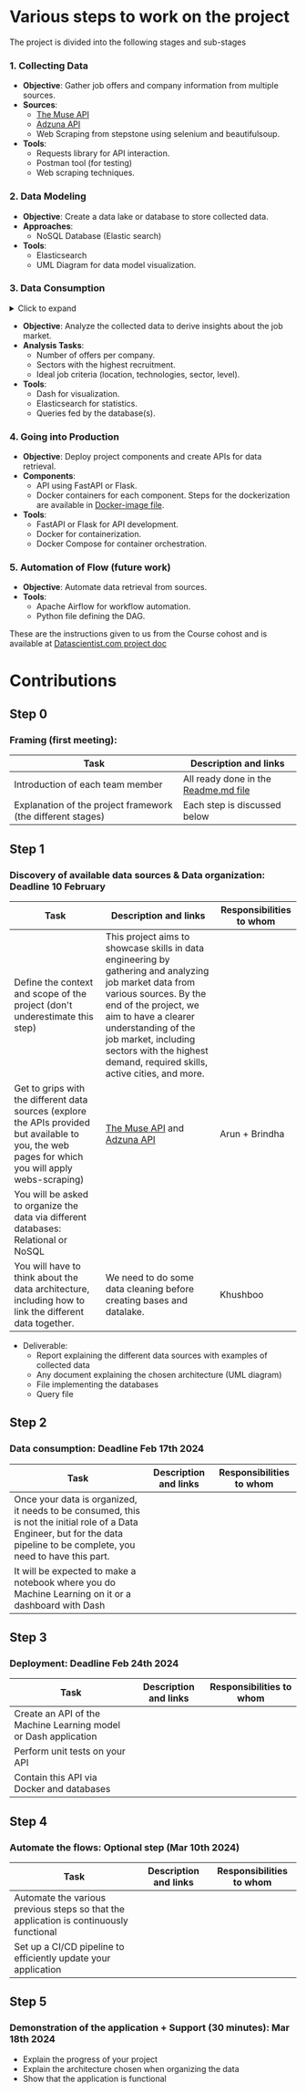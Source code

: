 # Various steps to work on the project

The project is divided into the following stages and sub-stages

### 1. Collecting Data

- **Objective**: Gather job offers and company information from multiple sources.
- **Sources**:
  - [The Muse API](https://www.themuse.com/developers/api/v2)
  - [Adzuna API](https://developer.adzuna.com/)
  - Web Scraping from stepstone using selenium and beautifulsoup.
- **Tools**:
  - Requests library for API interaction.
  - Postman tool (for testing)
  - Web scraping techniques.

### 2. Data Modeling

- **Objective**: Create a data lake or database to store collected data.
- **Approaches**: 
  - NoSQL Database (Elastic search)
- **Tools**:
  - Elasticsearch
  - UML Diagram for data model visualization.

### 3. Data Consumption

<details>
<summary>Click to expand</summary>
  In our present scenario, we get data from 3 sources, MUSE API, Adjurna API, and Stepstone.
</details>

- **Objective**: Analyze the collected data to derive insights about the job market.
- **Analysis Tasks**:
  - Number of offers per company.
  - Sectors with the highest recruitment.
  - Ideal job criteria (location, technologies, sector, level).
- **Tools**:
  - Dash for visualization.
  - Elasticsearch for statistics.
  - Queries fed by the database(s).

### 4. Going into Production

- **Objective**: Deploy project components and create APIs for data retrieval.
- **Components**:
  - API using FastAPI or Flask.
  - Docker containers for each component. Steps for the dockerization are available in [Docker-image file](Docker-image-integration.md).
- **Tools**:
  - FastAPI or Flask for API development.
  - Docker for containerization.
  - Docker Compose for container orchestration.

### 5. Automation of Flow (future work)

- **Objective**: Automate data retrieval from sources.
- **Tools**:
  - Apache Airflow for workflow automation.
  - Python file defining the DAG.


These are the instructions given to us from the Course cohost and is available at [Datascientist.com project doc](https://docs.google.com/document/d/1glRF8HtyNqcHnZud8KqeJYLdC07_MqjuFGJVOuw7gBc/edit) 

# Contributions
## Step 0 
### Framing (first meeting):
| Task | Description and links|
|-------------------|--------------------|
| Introduction of each team member | All ready done in the [Readme.md file](README.md) |
| Explanation of the project framework (the different stages) | Each step is discussed below |

## Step 1
### Discovery of available data sources & Data organization: Deadline 10 February
| Task | Description and links| Responsibilities to whom |
|-------------------|--------------------|---------------|
| Define the context and scope of the project (don't underestimate this step) | This project aims to showcase skills in data engineering by gathering and analyzing job market data from various sources. By the end of the project, we aim to have a clearer understanding of the job market, including sectors with the highest demand, required skills, active cities, and more.| |
| Get to grips with the different data sources (explore the APIs provided but available to you, the web pages for which you will apply webs-scraping) | [The Muse API](https://www.themuse.com/developers/api/v2) and [Adzuna API](https://developer.adzuna.com/)|  Arun + Brindha |
| You will be asked to organize the data via different databases: Relational or NoSQL | | |
| You will have to think about the data architecture, including how to link the different data together. | We need to do some data cleaning before creating bases and datalake. | Khushboo  |

- Deliverable:
    - Report explaining the different data sources with examples of collected data
    - Any document explaining the chosen architecture (UML diagram)
    - File implementing the databases
    - Query file

## Step 2 
### Data consumption: Deadline Feb 17th 2024
| Task | Description and links| Responsibilities to whom |
|-------------------|--------------------|---------------|
| Once your data is organized, it needs to be consumed, this is not the initial role of a Data Engineer, but for the data pipeline to be complete, you need to have this part. | | | 
| It will be expected to make a notebook where you do Machine Learning on it or a dashboard with Dash | | |

## Step 3
### Deployment: Deadline  Feb 24th 2024
| Task | Description and links| Responsibilities to whom |
|-------------------|--------------------|---------------|
| Create an API of the Machine Learning model or Dash application | | |
| Perform unit tests on your API | | |
| Contain this API via Docker and databases | | |

## Step 4 
### Automate the flows: Optional step (Mar 10th 2024)
| Task | Description and links| Responsibilities to whom |
|-------------------|--------------------|---------------|
| Automate the various previous steps so that the application is continuously functional | | |
| Set up a CI/CD pipeline to efficiently update your application | | |

## Step 5
### Demonstration of the application + Support (30 minutes): Mar 18th 2024
- Explain the progress of your project
- Explain the architecture chosen when organizing the data
- Show that the application is functional
